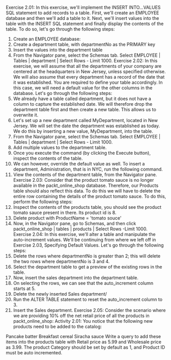 Exercise 2.01: In this exercise, we'll implement the INSERT INTO...VALUES SQL statement to add records to a table. First, we'll create an EMPLOYEE database and then we'll add a table to it. Next, we'll insert values into the table with the INSERT SQL statement and finally display the contents of the table. To do so, let's go through the following steps:
1. Create an EMPLOYEE database:
2. Create a department table, with departmentNo as the PRIMARY key
3. Insert the values into the department table
4. From the Navigator pane, select the Schemas tab. Select EMPLOYEE | Tables | department | Select Rows - Limit 1000.
Exercise 2.02: In this exercise, we will assume that all the departments of your company are centered at the headquarters in New Jersey, unless specified otherwise. We will also assume that every department has a record of the date that it was established. You are required to define your table accordingly. In this case, we will need a default value for the other columns in the database. Let's go through the following steps:
1. We already have a table called department, but it does not have a column to capture the established date. We will therefore drop the department table first and then create a new table. This allows us to overwrite it.
2. Let's set up a new department called MyDepartment, located in New Jersey. We will set the date the department was established as today. We do this by inserting a new value, MyDepartment, into the table.
3. From the Navigator pane, select the Schemas tab. Select EMPLOYEE | Tables | department | Select Rows - Limit 1000.
4. Add multiple values to the department table.
5. Once you execute the command (by clicking the Execute button), inspect the contents of the table.
6. We can however, override the default value as well. To insert a department, Administration, that is in NYC, run the following command.
7. View the contents of the department table, from the Navigator pane.
Exercise 2.03: Consider that the product tomato sauce is no longer available in the packt_online_shop database. Therefore, our Products table should also reflect this data. To do this we will have to delete the entire row containing the details of the product tomato sauce. To do this, perform the following steps:
1. Inspect the contents of the products table, you should see the product tomato sauce present in there. Its product id is 8.
2. Delete product with ProductName = 'tomato souce'
3. Now, in the Navigator pane, go to Schemas, and then click packt_online_shop | tables | products | Select Rows -Limit 1000.
Exercise 2.04: In this exercise, we'll alter a table and manipulate the auto-increment values. We'll be continuing from where we left off in Exercise 2.03, Specifying Default Values. Let's go through the following steps:
1. Delete the rows where departmentNo is greater than 2; this will delete the two rows where departmentNo is 3 and 4.
2. Select the department table to get a preview of the existing rows in the table.
3. Now, insert the sales department into the department table.
4. On selecting the rows, we can see that the auto_increment column starts at 5.
5. Delete the newly inserted Sales department/
6. Run the ALTER TABLE statement to reset the auto_increment column to 3.
7. Insert the Sales department.
Exercise 2.05: Consider the scenario where we are providing 10% off the net retail price of all the products in packt_online_shop:
Activity 2.01: You notice that the following new products need to be added to the catalog:

Pancake batter
Breakfast cereal
Siracha sauce
Write a query to add these items into the products table with Retail price as 5.99 and Wholesale price as 3.99. The product Category should be set by default as 1, and Product ID must be auto incremented.